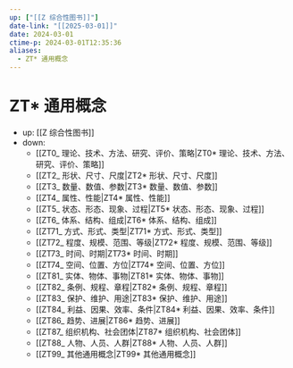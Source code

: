 ```yaml
---
up: ["[[Z 综合性图书]]"]
date-link: "[[2025-03-01]]"
date: 2024-03-01
ctime-p: 2024-03-01T12:35:36
aliases:
  - ZT* 通用概念
---
```


# ZT\* 通用概念

- up: [[Z 综合性图书]]
- down:
	- [[ZT0_ 理论、技术、方法、研究、评价、策略|ZT0* 理论、技术、方法、研究、评价、策略]]
	- [[ZT2_ 形状、尺寸、尺度|ZT2* 形状、尺寸、尺度]]
	- [[ZT3_ 数量、数值、参数|ZT3* 数量、数值、参数]]
	- [[ZT4_ 属性、性能|ZT4* 属性、性能]]
	- [[ZT5_ 状态、形态、现象、过程|ZT5* 状态、形态、现象、过程]]
	- [[ZT6_ 体系、结构、组成|ZT6* 体系、结构、组成]]
	- [[ZT71_ 方式、形式、类型|ZT71* 方式、形式、类型]]
	- [[ZT72_ 程度、规模、范围、等级|ZT72* 程度、规模、范围、等级]]
	- [[ZT73_ 时间、时期|ZT73* 时间、时期]]
	- [[ZT74_ 空间、位置、方位|ZT74* 空间、位置、方位]]
	- [[ZT81_ 实体、物体、事物|ZT81* 实体、物体、事物]]
	- [[ZT82_ 条例、规程、章程|ZT82* 条例、规程、章程]]
	- [[ZT83_ 保护、维护、用途|ZT83* 保护、维护、用途]]
	- [[ZT84_ 利益、因果、效率、条件|ZT84* 利益、因果、效率、条件]]
	- [[ZT86_ 趋势、进展|ZT86* 趋势、进展]]
	- [[ZT87_ 组织机构、社会团体|ZT87* 组织机构、社会团体]]
	- [[ZT88_ 人物、人员、人群|ZT88* 人物、人员、人群]]
	- [[ZT99_ 其他通用概念|ZT99* 其他通用概念]]
